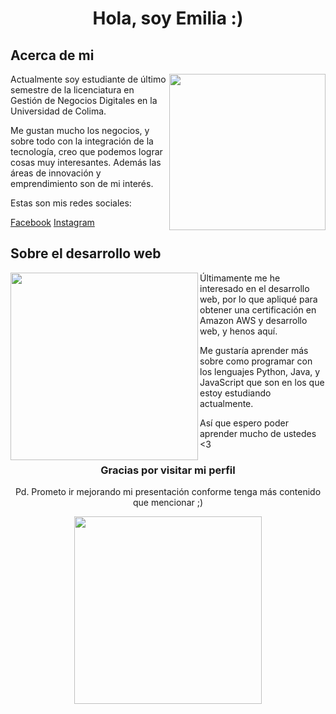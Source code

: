 <h1 align="center">
Hola, soy Emilia :)
</h1>
<h2>
Acerca de mi
</h2>
<div >
<img align="right" src="https://gifdb.com/images/high/kdrama-park-hyun-sik-being-cute-tucahmq7k3efgb05.gif" width="250"/>
<p>
Actualmente soy estudiante de último semestre de la licenciatura en Gestión de Negocios Digitales en la Universidad de Colima.
  
Me gustan mucho los negocios, y sobre todo con la integración de la tecnología, creo que podemos lograr cosas muy interesantes. Además las áreas de innovación y emprendimiento son de mi interés. 

Estas son mis redes sociales:
</p>
<a href="https://www.facebook.com/profile.php?id=100004239315649">Facebook</a>
<a href="https://www.instagram.com/_emi.anguiano_/">Instagram</a>
</div>
<h2>
Sobre el desarrollo web
</h2>
<div >
  <img align="left" src="https://media0.giphy.com/media/qYEwsbZWBk2HmIPZuL/giphy.gif?cid=49c3c1738lgihn1b3lzkiorcpurgiwggistcc55qshst4umy&ep=v1_gifs_search&rid=giphy.gif&ct=g" width="300"/>
<p>
    Últimamente me he interesado en el desarrollo web, por lo que apliqué para obtener una certificación en Amazon AWS y desarrollo web, y henos aquí. 
 
  Me gustaría aprender más sobre como programar con los lenguajes Python, Java, y JavaScript que son en los que estoy estudiando actualmente.

  Así que espero poder aprender mucho de ustedes <3
</p>
</div>
<h3 align="center">Gracias por visitar mi perfil</h3>
<div align="center">
  <p>Pd. Prometo ir mejorando mi presentación conforme tenga más contenido que mencionar ;)</p>
<img src="https://pikateca.files.wordpress.com/2020/06/imageproxy.gif?" width="300"/>
</div>
